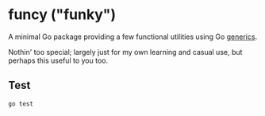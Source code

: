 # funcy ("funky")

A minimal Go package providing a few functional utilities using Go [generics](https://go.dev/blog/intro-generics).

Nothin' too special; largely just for my own learning and casual use, but perhaps this useful to you too.

## Test

```
go test
```
